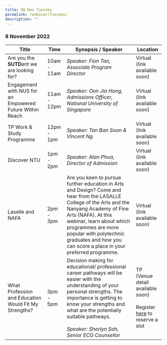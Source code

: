 ```yaml
---
title: 08 Nov Tuesday
permalink: /webinar/Tuesday/
description: ""
---
```


### 8 November 2022

| **Title** | **Time** | **Synopsis / Speaker** | **Location**  |
| - | - | - | - |
| Are you the **SUTD**ent we are looking for?  | 10am - 11am | *Speaker: Fion Tan, Associate Program Director* | Virtual (link available soon)  |
| Engagement with NUS for an Empowered Future Within Reach  | 11am - 12pm | *Speaker: Oon Jia Hong, Admissions Officer, National University of Singapore* | Virtual (link available soon)  |
| TP Work & Study Programme  | 12pm - 1pm | *Speaker: Tan Ban Soon & Vincent Ng* | Virtual (link available soon)  | 
| Discover NTU  | 1pm - 2pm | *Speaker: Alan Phua, Director of Admission* | Virtual (link available soon)  | 
| Laselle and NAFA  | 2pm - 3pm | Are you keen to pursue further education in Arts and Design? Come and hear from the LASALLE College of the Arts and the Nanyang Academy of Fine Arts (NAFA). At this webinar, learn about which programmes are more popular with polytechnic graduates and how you can score a place in your preferred programme. | Virtual (link available soon) |  
| What Profession and Education Would Fit My Strengths?  | 3pm - 5pm | Decision making for educational/ professional career pathways will be easier with the understanding of your personal strengths. The importance is getting to know your strengths and what are the potentially suitable pathways. <br/><br/> *Speaker: Sherlyn Soh, Senior ECG Counsellor* | TP (Venue detail available soon) <br/><br/> Register [here](https://form.gov.sg/6347bc98491d010012a84e8e) to reserve a slot|